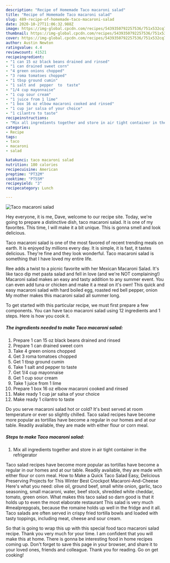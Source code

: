 ```yaml
---
description: "Recipe of Homemade Taco macaroni salad"
title: "Recipe of Homemade Taco macaroni salad"
slug: 489-recipe-of-homemade-taco-macaroni-salad
date: 2020-10-27T11:06:32.988Z
image: https://img-global.cpcdn.com/recipes/5439350792257536/751x532cq70/taco-macaroni-salad-recipe-main-photo.jpg
thumbnail: https://img-global.cpcdn.com/recipes/5439350792257536/751x532cq70/taco-macaroni-salad-recipe-main-photo.jpg
cover: https://img-global.cpcdn.com/recipes/5439350792257536/751x532cq70/taco-macaroni-salad-recipe-main-photo.jpg
author: Austin Newton
ratingvalue: 4.4
reviewcount: 41521
recipeingredient:
- "1 can 15 oz black beans drained and rinsed"
- "1 can drained sweet corn"
- "4 green onions chopped"
- "3 roma tomatoes chopped"
- "1 tbsp ground cumin"
- "1 salt and  pepper  to  taste"
- "1/4 cup mayonnaise"
- "1 cup sour cream"
- "1 juice from 1 lime"
- "1 box 16 oz elbow macaroni cooked and rinsed"
- "1 cup jar salsa of your choice"
- "1 cilantro to taste"
recipeinstructions:
- "Mix all ingredients together and store in air tight container in the refrigerator"
categories:
- Recipe
tags:
- taco
- macaroni
- salad

katakunci: taco macaroni salad 
nutrition: 180 calories
recipecuisine: American
preptime: "PT32M"
cooktime: "PT55M"
recipeyield: "3"
recipecategory: Lunch

---
```



![Taco macaroni salad](https://img-global.cpcdn.com/recipes/5439350792257536/751x532cq70/taco-macaroni-salad-recipe-main-photo.jpg)

Hey everyone, it is me, Dave, welcome to our recipe site. Today, we're going to prepare a distinctive dish, taco macaroni salad. It is one of my favorites. This time, I will make it a bit unique. This is gonna smell and look delicious.

Taco macaroni salad is one of the most favored of recent trending meals on earth. It is enjoyed by millions every day. It is simple, it is fast, it tastes delicious. They're fine and they look wonderful. Taco macaroni salad is something that I have loved my entire life.

Ree adds a twist to a picnic favorite with her Mexican Macaroni Salad. It&#39;s like taco dip met pasta salad and fell in love (and we&#39;re NOT complaining!) Macaroni salad makes an easy and tasty addition to any summer event. You can even add tuna or chicken and make it a meal on it&#39;s own! This quick and easy macaroni salad with hard boiled egg, roasted red bell pepper, onion My mother makes this macaroni salad all summer long.


To get started with this particular recipe, we must first prepare a few components. You can have taco macaroni salad using 12 ingredients and 1 steps. Here is how you cook it.

<!--inarticleads1-->

##### The ingredients needed to make Taco macaroni salad:

1. Prepare 1 can 15 oz black beans drained and rinsed
1. Prepare 1 can drained sweet corn
1. Take 4 green onions chopped
1. Get 3 roma tomatoes chopped
1. Get 1 tbsp ground cumin
1. Take 1 salt and  pepper  to  taste
1. Get 1/4 cup mayonnaise
1. Get 1 cup sour cream
1. Take 1 juice from 1 lime
1. Prepare 1 box 16 oz elbow macaroni cooked and rinsed
1. Make ready 1 cup jar salsa of your choice
1. Make ready 1 cilantro to taste


Do you serve macaroni salad hot or cold? It&#39;s best served at room temperature or ever so slightly chilled. Taco salad recipes have become more popular as tortillas have become a regular in our homes and at our table. Readily available, they are made with either flour or corn meal. 

<!--inarticleads2-->

##### Steps to make Taco macaroni salad:

1. Mix all ingredients together and store in air tight container in the refrigerator


Taco salad recipes have become more popular as tortillas have become a regular in our homes and at our table. Readily available, they are made with either flour or corn meal. How to Make a Quick Taco Salad Easy, Delicious Preserving Projects for This Winter Best Crockpot Macaroni-And-Cheese Here&#39;s what you need: olive oil, ground beef, small white onion, garlic, taco seasoning, small macaroni, water, beef stock, shredded white cheddar, tomato, green onion. What makes this taco salad so darn good is that it holds up to even the most elaborate restaurant This salad is very much #mealprepgoals, because the romaine holds up well in the fridge and it all. Taco salads are often served in crispy fried tortilla bowls and loaded with tasty toppings, including meat, cheese and sour cream. 

So that is going to wrap this up with this special food taco macaroni salad recipe. Thank you very much for your time. I am confident that you will make this at home. There is gonna be interesting food in home recipes coming up. Don't forget to save this page in your browser, and share it to your loved ones, friends and colleague. Thank you for reading. Go on get cooking!
